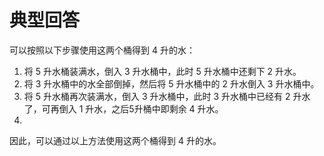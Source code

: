 
# 典型回答

可以按照以下步骤使用这两个桶得到 4 升的水：

1. 将 5 升水桶装满水，倒入 3 升水桶中，此时 5 升水桶中还剩下 2 升水。
2. 将 3 升水桶中的水全部倒掉，然后将 5 升水桶中的 2 升水倒入 3 升水桶中。
3. 将 5 升水桶再次装满水，倒入 3 升水桶中，此时 3 升水桶中已经有 2 升水了，可再倒入 1 升水，之后5升桶中即剩余 4 升水。
4. <br />

因此，可以通过以上方法使用这两个桶得到 4 升的水。
